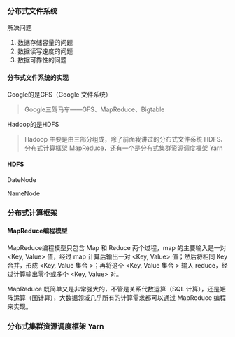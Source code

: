 ### 分布式文件系统
解决问题
1. 数据存储容量的问题
2. 数据读写速度的问题
3. 数据可靠性的问题

#### 分布式文件系统的实现
Google的是GFS（Google 文件系统）

> Google三驾马车——GFS、MapReduce、Bigtable

Hadoop的是HDFS

> Hadoop 主要是由三部分组成，除了前面我讲过的分布式文件系统 HDFS、分布式计算框架 MapReduce，还有一个是分布式集群资源调度框架 Yarn

#### HDFS
DateNode

NameNode

### 分布式计算框架
#### MapReduce编程模型
MapReduce编程模型只包含 Map 和 Reduce 两个过程，map 的主要输入是一对 <Key, Value> 值，经过 map 计算后输出一对 <Key, Value> 值；然后将相同 Key 合并，形成 <Key, Value 集合 >；再将这个 <Key, Value 集合 > 输入 reduce，经过计算输出零个或多个 <Key, Value> 对。

MapReduce 既简单又是非常强大的，不管是关系代数运算（SQL 计算），还是矩阵运算（图计算），大数据领域几乎所有的计算需求都可以通过 MapReduce 编程来实现。

### 分布式集群资源调度框架 Yarn


